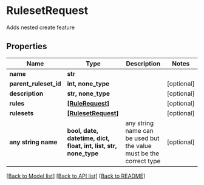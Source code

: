 # RulesetRequest

Adds nested create feature

## Properties
Name | Type | Description | Notes
------------ | ------------- | ------------- | -------------
**name** | **str** |  | 
**parent_ruleset_id** | **int, none_type** |  | [optional] 
**description** | **str, none_type** |  | [optional] 
**rules** | [**[RuleRequest]**](RuleRequest.md) |  | [optional] 
**rulesets** | [**[RulesetRequest]**](RulesetRequest.md) |  | [optional] 
**any string name** | **bool, date, datetime, dict, float, int, list, str, none_type** | any string name can be used but the value must be the correct type | [optional]

[[Back to Model list]](../README.md#documentation-for-models) [[Back to API list]](../README.md#documentation-for-api-endpoints) [[Back to README]](../README.md)


